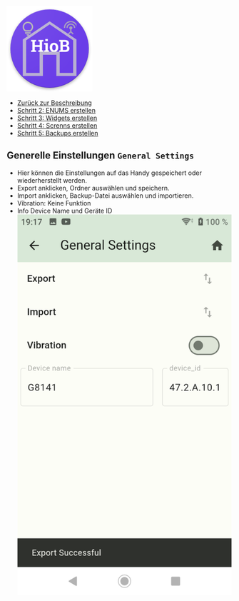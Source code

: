 ![Logo](../../admin/hiob.png)

-   [Zurück zur Beschreibung](/docs/de/README.md)
-   [Schritt 2: ENUMS erstellen](enum.md)
-   [Schritt 3: Widgets erstellen](widgets.md)
-   [Schritt 4: Screnns erstellen](sreens.md)
-   [Schritt 5: Backups erstellen](backups.md)

## Generelle Einstellungen `General Settings`

- Hier können die Einstellungen auf das Handy gespeichert oder wiederherstellt werden.
- Export anklicken, Ordner auswählen und speichern.
- Import anklicken, Backup-Datei auswählen und importieren.
- Vibration: Keine Funktion
- Info Device Name und Geräte ID
![app_general_settings.png](../de/img/app_general_settings.png)